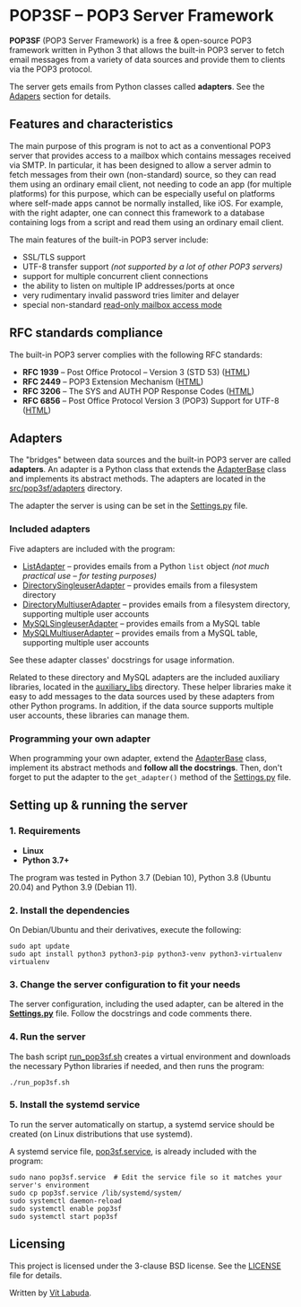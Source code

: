 # POP3SF – POP3 Server Framework
**POP3SF** (POP3 Server Framework) is a free & open-source POP3 framework written in Python 3 that allows the built-in POP3 server to fetch email messages from a variety of data sources and provide them to clients via the POP3 protocol.

The server gets emails from Python classes called **adapters**. See the [Adapers](#adapters) section for details.



## Features and characteristics
The main purpose of this program is not to act as a conventional POP3 server that provides access to a mailbox which contains messages received via SMTP.
In particular, it has been designed to allow a server admin to fetch messages from their own (non-standard) source, so they can read them using an ordinary email client, not needing to code an app (for multiple platforms) for this purpose, which can be especially useful on platforms where self-made apps cannot be normally installed, like iOS. 
For example, with the right adapter, one can connect this framework to a database containing logs from a script and read them using an ordinary email client.

The main features of the built-in POP3 server include:
* SSL/TLS support
* UTF-8 transfer support *(not supported by a lot of other POP3 servers)*
* support for multiple concurrent client connections
* the ability to listen on multiple IP addresses/ports at once
* very rudimentary invalid password tries limiter and delayer
* special non-standard [read-only mailbox access mode](READONLY-CAPABILITY)



## RFC standards compliance
The built-in POP3 server complies with the following RFC standards:
* **RFC 1939** – Post Office Protocol – Version 3 (STD 53) ([HTML](https://datatracker.ietf.org/doc/html/rfc1939))
* **RFC 2449** – POP3 Extension Mechanism ([HTML](https://datatracker.ietf.org/doc/html/rfc2449))
* **RFC 3206** – The SYS and AUTH POP Response Codes ([HTML](https://datatracker.ietf.org/doc/html/rfc3206))
* **RFC 6856** – Post Office Protocol Version 3 (POP3) Support for UTF-8 ([HTML](https://datatracker.ietf.org/doc/html/rfc6856))



## Adapters
The "bridges" between data sources and the built-in POP3 server are called **adapters**. 
An adapter is a Python class that extends the [AdapterBase](src/pop3sf/adapters/AdapterBase.py) class and implements its abstract methods.
The adapters are located in the [src/pop3sf/adapters](src/pop3sf/adapters) directory.

The adapter the server is using can be set in the [Settings.py](src/pop3sf/Settings.py) file.



### Included adapters
Five adapters are included with the program:
* [ListAdapter](src/pop3sf/adapters/ListAdapter.py) – provides emails from a Python ``list`` object *(not much practical use – for testing purposes)*
* [DirectorySingleuserAdapter](src/pop3sf/adapters/DirectorySingleuserAdapter.py) – provides emails from a filesystem directory
* [DirectoryMultiuserAdapter](src/pop3sf/adapters/DirectoryMultiuserAdapter.py) – provides emails from a filesystem directory, supporting multiple user accounts
* [MySQLSingleuserAdapter](src/pop3sf/adapters/MySQLSingleuserAdapter.py) – provides emails from a MySQL table
* [MySQLMultiuserAdapter](src/pop3sf/adapters/MySQLMultiuserAdapter.py) – provides emails from a MySQL table, supporting multiple user accounts

See these adapter classes' docstrings for usage information. 

Related to these directory and MySQL adapters are the included auxiliary libraries, located in the [auxiliary_libs](auxiliary_libs) directory. 
These helper libraries make it easy to add messages to the data sources used by these adapters from other Python programs.
In addition, if the data source supports multiple user accounts, these libraries can manage them.



### Programming your own adapter
When programming your own adapter, extend the [AdapterBase](src/pop3sf/adapters/AdapterBase.py) class, implement its abstract methods and **follow all the docstrings**. 
Then, don't forget to put the adapter to the ``get_adapter()`` method of the [Settings.py](src/pop3sf/Settings.py) file.



## Setting up & running the server

### 1. Requirements
   * **Linux**
   * **Python 3.7+**
   
   The program was tested in Python 3.7 (Debian 10), Python 3.8 (Ubuntu 20.04) and Python 3.9 (Debian 11).


### 2. Install the dependencies
   On Debian/Ubuntu and their derivatives, execute the following:
   ```
   sudo apt update 
   sudo apt install python3 python3-pip python3-venv python3-virtualenv virtualenv
   ```


### 3. Change the server configuration to fit your needs
   The server configuration, including the used adapter, can be altered in the **[Settings.py](src/pop3sf/Settings.py)** file. 
   Follow the docstrings and code comments there.


### 4. Run the server
   The bash script [run_pop3sf.sh](src/run_pop3sf.sh) creates a virtual environment and downloads the necessary Python libraries if needed, and then runs the program:
   ```
   ./run_pop3sf.sh
   ```


### 5. Install the systemd service
   To run the server automatically on startup, a systemd service should be created (on Linux distributions that use systemd).

   A systemd service file, [pop3sf.service](src/pop3sf.service), is already included with the program: 

   ```
   sudo nano pop3sf.service  # Edit the service file so it matches your server's environment
   sudo cp pop3sf.service /lib/systemd/system/
   sudo systemctl daemon-reload
   sudo systemctl enable pop3sf
   sudo systemctl start pop3sf
   ```



## Licensing
This project is licensed under the 3-clause BSD license. See the [LICENSE](LICENSE) file for details.

Written by [Vít Labuda](https://vitlabuda.cz/).
